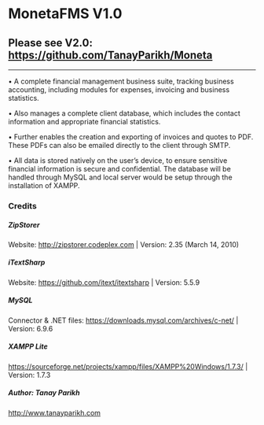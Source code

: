 # MonetaFMS V1.0

## Please see V2.0: https://github.com/TanayParikh/Moneta

---

•	A complete financial management business suite, tracking business accounting, including modules for expenses, invoicing and business statistics.

•	Also manages a complete client database, which includes the contact information and appropriate financial statistics.

•	Further enables the creation and exporting of invoices and quotes to PDF. These PDFs can also be emailed directly to the client through SMTP. 

•	All data is stored natively on the user’s device, to ensure sensitive financial information is secure and confidential. The database will be handled through MySQL and local server would be setup through the installation of XAMPP. 

### Credits
##### ZipStorer
  Website: http://zipstorer.codeplex.com
   | Version: 2.35 (March 14, 2010)

##### iTextSharp
  Website: https://github.com/itext/itextsharp
   | Version: 5.5.9
  
##### MySQL
  Connector & .NET files: https://downloads.mysql.com/archives/c-net/
   | Version: 6.9.6
   
##### XAMPP Lite
  https://sourceforge.net/projects/xampp/files/XAMPP%20Windows/1.7.3/
   | Version: 1.7.3
  
##### Author: Tanay Parikh
  http://www.tanayparikh.com
